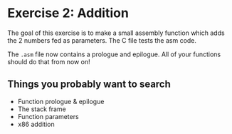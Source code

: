 # Exercise 2: Addition
The goal of this exercise is to make a small assembly function which adds the 2 numbers fed as
parameters. The C file tests the asm code.

The `.asm` file now contains a prologue and epilogue. All of your functions should do that from now
on!

## Things you probably want to search
- Function prologue & epilogue
- The stack frame
- Function parameters
- x86 addition
